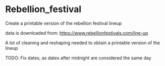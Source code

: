 # Rebellion_festival

Create a printable version of the rebellion festival lineup

data is downloaded from: https://www.rebellionfestivals.com/line-up

A lot of cleaning and reshaping needed to obtain a printable version of the lineup

TODO: Fix dates, as dates after midnight are considered the same day
